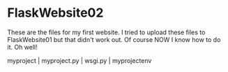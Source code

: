 # FlaskWebsite02
These are the files for my first website. I tried to upload these files to FlaskWebsite01 but that didn't work out. Of course NOW I know how to do it. Oh well!

myproject
|  myproject.py
|  wsgi.py
|  myprojectenv 


